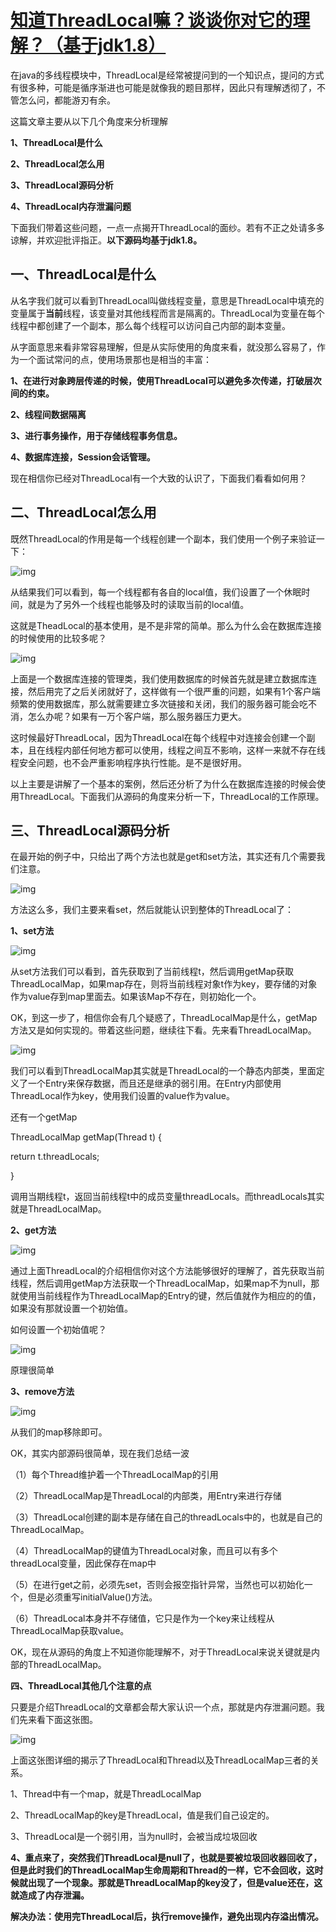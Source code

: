 # [知道ThreadLocal嘛？谈谈你对它的理解？（基于jdk1.8）](https://baijiahao.baidu.com/s?id=1653790035315010634&wfr=spider&for=pc)

在java的多线程模块中，ThreadLocal是经常被提问到的一个知识点，提问的方式有很多种，可能是循序渐进也可能是就像我的题目那样，因此只有理解透彻了，不管怎么问，都能游刃有余。

这篇文章主要从以下几个角度来分析理解

**1、ThreadLocal是什么**

**2、ThreadLocal怎么用**

**3、ThreadLocal源码分析**

**4、ThreadLocal内存泄漏问题**

下面我们带着这些问题，一点一点揭开ThreadLocal的面纱。若有不正之处请多多谅解，并欢迎批评指正。**以下源码均基于jdk1.8。**

## 一、ThreadLocal是什么

从名字我们就可以看到ThreadLocal叫做线程变量，意思是ThreadLocal中填充的变量属于**当前**线程，该变量对其他线程而言是隔离的。ThreadLocal为变量在每个线程中都创建了一个副本，那么每个线程可以访问自己内部的副本变量。

从字面意思来看非常容易理解，但是从实际使用的角度来看，就没那么容易了，作为一个面试常问的点，使用场景那也是相当的丰富：

**1、在进行对象跨层传递的时候，使用ThreadLocal可以避免多次传递，打破层次间的约束。**

**2、线程间数据隔离**

**3、进行事务操作，用于存储线程事务信息。**

**4、数据库连接，Session会话管理。**

现在相信你已经对ThreadLocal有一个大致的认识了，下面我们看看如何用？

## 二、ThreadLocal怎么用

既然ThreadLocal的作用是每一个线程创建一个副本，我们使用一个例子来验证一下：

![img](https://pics0.baidu.com/feed/14ce36d3d539b600ff663d8e75a8c62fc75cb759.jpeg?token=44530368d6f896c24c1566224aa81a47&s=B8C3A144D2B4806F165DF8030000E0C1)

从结果我们可以看到，每一个线程都有各自的local值，我们设置了一个休眠时间，就是为了另外一个线程也能够及时的读取当前的local值。

这就是TheadLocal的基本使用，是不是非常的简单。那么为什么会在数据库连接的时候使用的比较多呢？

![img](https://pics6.baidu.com/feed/3c6d55fbb2fb43165898204f805cb52608f7d37a.jpeg?token=8af7124abdc7ed9108b00bba0a1b48fd&s=B8C1B34C43B4BD6C1E499C0E0200E081)

上面是一个数据库连接的管理类，我们使用数据库的时候首先就是建立数据库连接，然后用完了之后关闭就好了，这样做有一个很严重的问题，如果有1个客户端频繁的使用数据库，那么就需要建立多次链接和关闭，我们的服务器可能会吃不消，怎么办呢？如果有一万个客户端，那么服务器压力更大。

这时候最好ThreadLocal，因为ThreadLocal在每个线程中对连接会创建一个副本，且在线程内部任何地方都可以使用，线程之间互不影响，这样一来就不存在线程安全问题，也不会严重影响程序执行性能。是不是很好用。

以上主要是讲解了一个基本的案例，然后还分析了为什么在数据库连接的时候会使用ThreadLocal。下面我们从源码的角度来分析一下，ThreadLocal的工作原理。

## 三、ThreadLocal源码分析

在最开始的例子中，只给出了两个方法也就是get和set方法，其实还有几个需要我们注意。

![img](https://pics1.baidu.com/feed/5882b2b7d0a20cf4381d1f17d7f1b833aeaf9963.jpeg?token=354a91e3c84ef7cc069454f9842508b0&s=F0C0B14452F4887C1660DC0B0300E0C1)

方法这么多，我们主要来看set，然后就能认识到整体的ThreadLocal了：

**1、set方法**

![img](https://pics4.baidu.com/feed/d788d43f8794a4c24768d2b6aa0ce8d0af6e39e5.jpeg?token=be9e163f7bb852ae622cddfed4486dec&s=B8D1A14416F0AD685ADD80110000C0C1)

从set方法我们可以看到，首先获取到了当前线程t，然后调用getMap获取ThreadLocalMap，如果map存在，则将当前线程对象t作为key，要存储的对象作为value存到map里面去。如果该Map不存在，则初始化一个。

OK，到这一步了，相信你会有几个疑惑了，ThreadLocalMap是什么，getMap方法又是如何实现的。带着这些问题，继续往下看。先来看ThreadLocalMap。

![img](https://pics4.baidu.com/feed/dcc451da81cb39dbc5179c0a76eefa21a9183091.jpeg?token=2022bfb126e4e2cdd0121264f6e3f3cf&s=BAC1A14C12A4BD6C4CD4D40F000070C1)

我们可以看到ThreadLocalMap其实就是ThreadLocal的一个静态内部类，里面定义了一个Entry来保存数据，而且还是继承的弱引用。在Entry内部使用ThreadLocal作为key，使用我们设置的value作为value。

还有一个getMap

ThreadLocalMap getMap(Thread t) {

return t.threadLocals;

}

调用当期线程t，返回当前线程t中的成员变量threadLocals。而threadLocals其实就是ThreadLocalMap。

**2、get方法**

![img](https://pics0.baidu.com/feed/1ad5ad6eddc451da407745971e05a163d21632c3.jpeg?token=f36e01b7c9667a23a5db8d5990af8721&s=BAC2A14C52F49C6B46D1BD130000E0C1)

通过上面ThreadLocal的介绍相信你对这个方法能够很好的理解了，首先获取当前线程，然后调用getMap方法获取一个ThreadLocalMap，如果map不为null，那就使用当前线程作为ThreadLocalMap的Entry的键，然后值就作为相应的的值，如果没有那就设置一个初始值。

如何设置一个初始值呢？

![img](https://pics5.baidu.com/feed/b03533fa828ba61e32d287deebcc640f314e5905.jpeg?token=a352851e04b75317b503ca85e954dc2d&s=B2D1A16C5AF4BC495AFC88110000C0C1)

原理很简单

**3、remove方法**

![img](https://pics0.baidu.com/feed/562c11dfa9ec8a13c0678a565bfb628aa1ecc002.jpeg?token=df21524a2c88859a18a3544caf773925&s=BAC1A14CCFE4BF700A49B403000030C3)

从我们的map移除即可。

OK，其实内部源码很简单，现在我们总结一波

（1）每个Thread维护着一个ThreadLocalMap的引用

（2）ThreadLocalMap是ThreadLocal的内部类，用Entry来进行存储

（3）ThreadLocal创建的副本是存储在自己的threadLocals中的，也就是自己的ThreadLocalMap。

（4）ThreadLocalMap的键值为ThreadLocal对象，而且可以有多个threadLocal变量，因此保存在map中

（5）在进行get之前，必须先set，否则会报空指针异常，当然也可以初始化一个，但是必须重写initialValue()方法。

（6）ThreadLocal本身并不存储值，它只是作为一个key来让线程从ThreadLocalMap获取value。

OK，现在从源码的角度上不知道你能理解不，对于ThreadLocal来说关键就是内部的ThreadLocalMap。

**四、ThreadLocal其他几个注意的点**

只要是介绍ThreadLocal的文章都会帮大家认识一个点，那就是内存泄漏问题。我们先来看下面这张图。

![img](https://pics3.baidu.com/feed/91ef76c6a7efce1b563edc5501a900dbb58f6512.jpeg?token=a6acac56e087a9c1581a7acfc867015d&s=A642F210061F6DCA0AF341C5030030BB)

上面这张图详细的揭示了ThreadLocal和Thread以及ThreadLocalMap三者的关系。

1、Thread中有一个map，就是ThreadLocalMap

2、ThreadLocalMap的key是ThreadLocal，值是我们自己设定的。

3、ThreadLocal是一个弱引用，当为null时，会被当成垃圾回收

**4、重点来了，突然我们ThreadLocal是null了，也就是要被垃圾回收器回收了，但是此时我们的ThreadLocalMap生命周期和Thread的一样，它不会回收，这时候就出现了一个现象。那就是ThreadLocalMap的key没了，但是value还在，这就造成了内存泄漏。**

**解决办法：使用完ThreadLocal后，执行remove操作，避免出现内存溢出情况。**